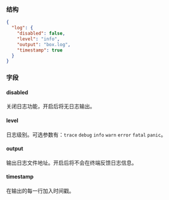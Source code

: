 ### 结构

```json
{
  "log": {
    "disabled": false,
    "level": "info",
    "output": "box.log",
    "timestamp": true
  }
}

```

### 字段

#### disabled

关闭日志功能，开启后将无日志输出。

#### level

日志级别。可选参数有：`trace` `debug` `info` `warn` `error` `fatal` `panic`。

#### output

输出日志文件地址。开启后将不会在终端反馈日志信息。

#### timestamp

在输出的每一行加入时间戳。